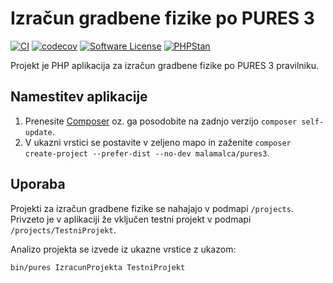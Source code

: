 # Izračun gradbene fizike po PURES 3

[![CI](https://github.com/malamalca/pures3/actions/workflows/ci.yml/badge.svg)](https://github.com/malamalca/pures3/actions/workflows/ci.yml)
[![codecov](https://codecov.io/gh/malamalca/pures3/branch/main/graph/badge.svg?token=RBTZLQY5Z2)](https://codecov.io/gh/malamalca/pures3)
[![Software License](https://img.shields.io/badge/license-MIT-brightgreen.svg?style=flat-square)](LICENSE)
[![PHPStan](https://img.shields.io/badge/PHPStan-level%207-brightgreen.svg?style=flat-square)](https://github.com/phpstan/phpstan)

Projekt je PHP aplikacija za izračun gradbene fizike po PURES 3 pravilniku.

## Namestitev aplikacije

1. Prenesite [Composer](https://getcomposer.org/doc/00-intro.md) oz. ga posodobite na zadnjo verzijo `composer self-update`.
2. V ukazni vrstici se postavite v zeljeno mapo in zaženite `composer create-project --prefer-dist --no-dev malamalca/pures3`.

## Uporaba

Projekti za izračun gradbene fizike se nahajajo v podmapi `/projects`. Privzeto je v aplikaciji že vključen testni projekt v podmapi `/projects/TestniProjekt`.

Analizo projekta se izvede iz ukazne vrstice z ukazom:
```
bin/pures IzracunProjekta TestniProjekt
```
